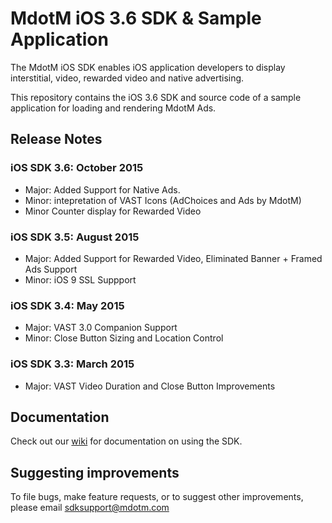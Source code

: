 MdotM iOS 3.6 SDK & Sample Application 
=============================
The MdotM iOS SDK enables iOS application developers to display interstitial, video, rewarded video and native advertising.

This repository contains the iOS 3.6 SDK and source code of a sample application for loading and rendering MdotM Ads.

## Release Notes

### iOS SDK 3.6: October 2015
- Major: Added Support for Native Ads.
- Minor: intepretation of VAST Icons (AdChoices and Ads by MdotM)
- Minor Counter display for Rewarded Video

### iOS SDK 3.5: August 2015
- Major: Added Support for Rewarded Video, Eliminated Banner + Framed Ads Support
- Minor: iOS 9 SSL Suppport

### iOS SDK 3.4: May 2015
- Major: VAST 3.0 Companion Support
- Minor: Close Button Sizing and Location Control 

### iOS SDK 3.3: March 2015
- Major: VAST Video Duration and Close Button Improvements

## Documentation

Check out our [wiki](http://docs.mdotm.com/index.php/MdotM_iOS_SDK) for documentation on using the SDK.

## Suggesting improvements
To file bugs, make feature requests, or to suggest other improvements, please email sdksupport@mdotm.com
